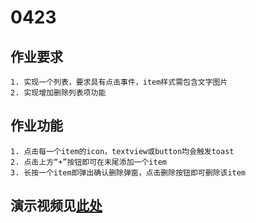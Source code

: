 # 0423 

## 作业要求
```
1. 实现一个列表，要求具有点击事件，item样式需包含文字图片
2. 实现增加删除列表项功能
```

## 作业功能
```
1. 点击每一个item的icon，textview或button均会触发toast
2. 点击上方“+”按钮即可在末尾添加一个item
3. 长按一个item即弹出确认删除弹窗，点击删除按钮即可删除该item
```

## 演示视频见[此处](./作业演示视频0423.mp4)